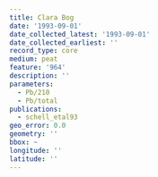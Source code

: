 ```yaml
---
title: Clara Bog
date: '1993-09-01'
date_collected_latest: '1993-09-01'
date_collected_earliest: ''
record_type: core
medium: peat
feature: '964'
description: ''
parameters:
  - Pb/210
  - Pb/total
publications:
  - schell_etal93
geo_error: 0.0
geometry: ''
bbox: ~
longitude: ''
latitude: ''
---
```


